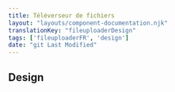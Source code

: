 ```yaml
---
title: Téléverseur de fichiers
layout: "layouts/component-documentation.njk"
translationKey: "fileuploaderDesign"
tags: ['fileuploaderFR', 'design']
date: "git Last Modified"
---
```


## Design